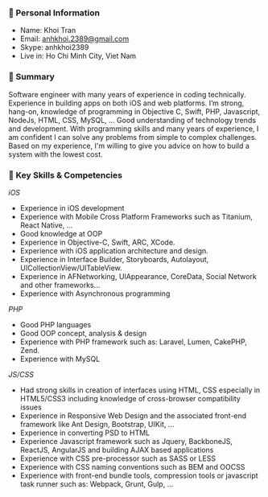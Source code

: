 ### :small_orange_diamond: Personal Information

- Name: Khoi Tran
- Email: anhkhoi.2389@gmail.com 
- Skype: anhkhoi2389
- Live in: Ho Chi Minh City, Viet Nam

### :small_orange_diamond: Summary
Software engineer with many years of experience in coding technically. Experience in building apps on both iOS and web platforms. I’m strong, hang-on, knowledge of programming in Objective C, Swift, PHP, Javascript, NodeJs, HTML, CSS, MySQL, … Good understanding of technology trends and development. With programming skills and many years of experience, I am confident I can solve any problems from simple to complex challenges. Based on my experience, I'm willing to give you advice on how to build a system with the lowest cost.


### :small_orange_diamond: Key Skills & Competencies

*iOS*
- Experience in iOS development
- Experience with Mobile Cross Platform Frameworks such as Titanium, React Native, ...
- Good knowledge at OOP 
- Experience in Objective-C, Swift, ARC, XCode.
- Experience with iOS application architecture and design.
- Experience in Interface Builder, Storyboards, Autolayout, UICollectionView/UITableView.
- Experience in AFNetworking, UIAppearance, CoreData, Social Network and other frameworks…
- Experience with Asynchronous programming

*PHP*
- Good PHP languages
- Good OOP concept, analysis & design
- Experience with PHP framework such as: Laravel, Lumen, CakePHP, Zend.
- Experience with MySQL

*JS/CSS*
- Had strong skills in creation of interfaces using HTML, CSS especially in HTML5/CSS3 including knowledge of cross-browser compatibility issues
- Experience in Responsive Web Design and the associated front-end framework like Ant Design, Bootstrap, UIKit, ...
- Experience in converting PSD to HTML
- Experience Javascript framework such as Jquery, BackboneJS, ReactJS, AngularJS and building AJAX based applications
- Experience with CSS pre-processor such as SASS or LESS
- Experience with CSS naming conventions such as BEM and OOCSS
- Experience with front-end bundle tools, compression tools or javascript task runner such as: Webpack, Grunt, Gulp, ... 

<!--
### :small_orange_diamond: Professional Experience

### :small_orange_diamond: Education
-->

<!--
**anhkhoi/anhkhoi** is a ✨ _special_ ✨ repository because its `README.md` (this file) appears on your GitHub profile.

Here are some ideas to get you started:

- 🔭 I’m currently working on ...
- 🌱 I’m currently learning ...
- 👯 I’m looking to collaborate on ...
- 🤔 I’m looking for help with ...
- 💬 Ask me about ...
- 📫 How to reach me: ...
- 😄 Pronouns: ...
- ⚡ Fun fact: ...
-->
